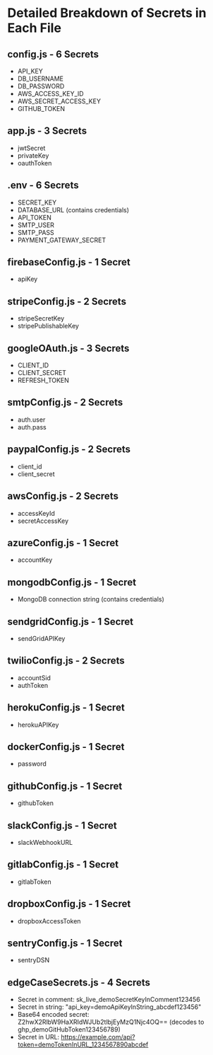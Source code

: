 # Detailed Breakdown of Secrets in Each File

## config.js - 6 Secrets
- API_KEY
- DB_USERNAME
- DB_PASSWORD
- AWS_ACCESS_KEY_ID
- AWS_SECRET_ACCESS_KEY
- GITHUB_TOKEN

## app.js - 3 Secrets
- jwtSecret
- privateKey
- oauthToken

## .env - 6 Secrets
- SECRET_KEY
- DATABASE_URL (contains credentials)
- API_TOKEN
- SMTP_USER
- SMTP_PASS
- PAYMENT_GATEWAY_SECRET

## firebaseConfig.js - 1 Secret
- apiKey

## stripeConfig.js - 2 Secrets
- stripeSecretKey
- stripePublishableKey

## googleOAuth.js - 3 Secrets
- CLIENT_ID
- CLIENT_SECRET
- REFRESH_TOKEN

## smtpConfig.js - 2 Secrets
- auth.user
- auth.pass

## paypalConfig.js - 2 Secrets
- client_id
- client_secret

## awsConfig.js - 2 Secrets
- accessKeyId
- secretAccessKey

## azureConfig.js - 1 Secret
- accountKey

## mongodbConfig.js - 1 Secret
- MongoDB connection string (contains credentials)

## sendgridConfig.js - 1 Secret
- sendGridAPIKey

## twilioConfig.js - 2 Secrets
- accountSid
- authToken

## herokuConfig.js - 1 Secret
- herokuAPIKey

## dockerConfig.js - 1 Secret
- password

## githubConfig.js - 1 Secret
- githubToken

## slackConfig.js - 1 Secret
- slackWebhookURL

## gitlabConfig.js - 1 Secret
- gitlabToken

## dropboxConfig.js - 1 Secret
- dropboxAccessToken

## sentryConfig.js - 1 Secret
- sentryDSN

## edgeCaseSecrets.js - 4 Secrets
- Secret in comment: sk_live_demoSecretKeyInComment123456
- Secret in string: "api_key=demoApiKeyInString_abcdef123456"
- Base64 encoded secret: Z2hwX2RlbW9HaXRIdWJUb2tlbjEyMzQ1Njc4OQ== (decodes to ghp_demoGitHubToken123456789)
- Secret in URL: https://example.com/api?token=demoTokenInURL_1234567890abcdef

